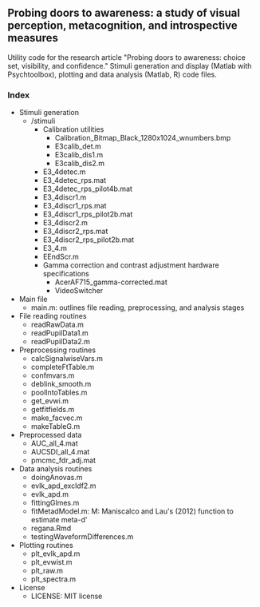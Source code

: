 ## Probing doors to awareness: a study of visual perception, metacognition, and introspective measures
Utility code for the research article "Probing doors to awareness: choice set, visibility, and confidence."
Stimuli generation and display (Matlab with Psychtoolbox), plotting and data analysis (Matlab, R) code files. 

### Index
- Stimuli generation
  + /stimuli
    + Calibration utilities
      * Calibration\_Bitmap\_Black\_1280x1024\_wnumbers.bmp
      * E3calib\_det.m
      * E3calib\_dis1.m
      * E3calib\_dis2.m
    * E3\_4detec.m
    * E3\_4detec\_rps.mat
    * E3\_4detec\_rps\_pilot4b.mat
    * E3\_4discr1.m
    * E3\_4discr1\_rps.mat
    * E3\_4discr1\_rps\_pilot2b.mat
    * E3\_4discr2.m
    * E3\_4discr2\_rps.mat
    * E3\_4discr2\_rps\_pilot2b.mat
    * E3\_4.m
    * EEndScr.m
    * Gamma correction and contrast adjustment hardware specifications
      - AcerAF715\_gamma-corrected.mat
      - VideoSwitcher
- Main file
  * main.m: outlines file reading, preprocessing, and analysis stages 
- File reading routines
  * readRawData.m
  * readPupilData1.m
  * readPupilData2.m
- Preprocessing routines
  * calcSignalwiseVars.m
  * completeFtTable.m
  * confmvars.m
  * deblink\_smooth.m
  * poolIntoTables.m
  * get\_evwi.m
  * getfitfields.m
  * make\_facvec.m
  * makeTableG.m
- Preprocessed data
  * AUC\_all\_4.mat
  * AUCSDI\_all\_4.mat
  * pmcmc\_fdr\_adj.mat
- Data analysis routines
  * doingAnovas.m
  * evlk\_apd\_excldf2.m
  * evlk\_apd.m
  * fittingGlmes.m
  * fitMetadModel\.m: M: Maniscalco and Lau's (2012) function to estimate meta-d'
  * regana.Rmd
  * testingWaveformDifferences.m
- Plotting routines
  * plt\_evlk\_apd.m
  * plt\_evwist.m
  * plt\_raw.m
  * plt\_spectra.m
- License
  * LICENSE: MIT license
